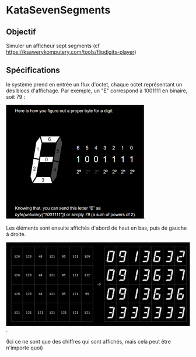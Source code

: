# KataSevenSegments
## Objectif
Simuler un afficheur sept segments (cf https://ksawerykomputery.com/tools/flipdigits-player)

## Spécifications
le système prend en entrée un flux d'octet, chaque octet représentant un des blocs d'affichage.
Par exemple, un "E" correspond à 1001111 en binaire, soit 79 :

![Exemple du E récupéré de ksawerykomputery.com](./Readme-Exemple-E.png).

Les éléments sont ensuite affichés d'abord de haut en bas, puis de gauche à droite.


![Exemple complet](./Readme-Exemple-complet.png).

(Ici ce ne sont que des chiffres qui sont affichés, mais cela peut être n'importe quoi)
